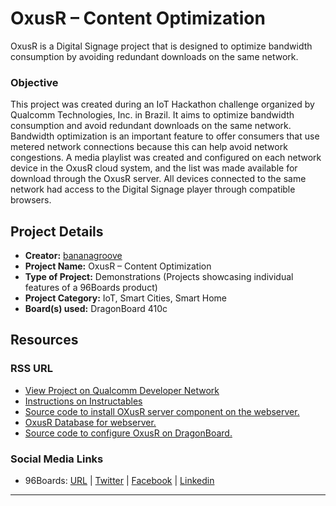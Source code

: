 # OxusR – Content Optimization

OxusR is a Digital Signage project that is designed to optimize bandwidth consumption by avoiding redundant downloads on the same network.

### Objective

This project was created during an IoT Hackathon challenge organized by Qualcomm Technologies, Inc. in Brazil. It aims to optimize bandwidth consumption and avoid redundant downloads on the same network. Bandwidth optimization is an important feature to offer consumers that use metered network connections because this can help avoid network congestions. A media playlist was created and configured on each network device in the OxusR cloud system, and the list was made available for download through the OxusR server. All devices connected to the same network had access to the Digital Signage player through compatible browsers.

## Project Details

- **Creator:** [bananagroove](https://www.instructables.com/member/bananagroove/)
- **Project Name:** OxusR – Content Optimization
- **Type of Project:** Demonstrations (Projects showcasing individual features of a 96Boards product)
- **Project Category:** IoT, Smart Cities, Smart Home
- **Board(s) used:** DragonBoard 410c

## Resources

### RSS URL

- [View Project on Qualcomm Developer Network](https://developer.qualcomm.com/project/oxusr-content-optimization)
- [Instructions on Instructables](http://www.instructables.com/id/OxusR-Uma-Pequena-Introdução/)
- [Source code to install OXusR server component on the webserver.](http://oxusr.bananagroove.com/releases/latest.zip)
- [OxusR Database for webserver.](http://oxusr.bananagroove.com/releases/OxusRDatabase.zip)
- [Source code to configure OxusR on DragonBoard.](http://oxusr.bananagroove.com/releases/latest.zip)

### Social Media Links

- 96Boards: [URL](http://www.96boards.org/) | [Twitter](https://twitter.com/96boards) | [Facebook](https://www.facebook.com/96Boards) | [Linkedin](https://www.linkedin.com/showcase/6637095/)


***
